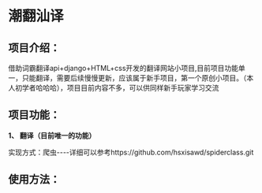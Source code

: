 # 潮翻汕译
## 项目介绍：
借助词霸翻译api+django+HTML+css开发的翻译网站小项目,目前项目功能单一，只能翻译，需要后续慢慢更新，应该属于新手项目，第一个原创小项目。（本人初学者哈哈哈），项目目前内容不多，可以供同样新手玩家学习交流
## 项目功能：
**1、 翻译（目前唯一的功能）**

实现方式：爬虫----详细可以参考https://github.com/hsxisawd/spiderclass.git

## 使用方法：
